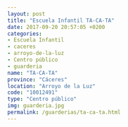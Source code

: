 ```yaml
---
layout: post
title: "Escuela Infantil TA-CA-TA"
date: 2017-09-20 20:57:05 +0200
categories:
- Escuela Infantil
- caceres
- arroyo-de-la-luz
- Centro público
- guarderia
name: "TA-CA-TA"
province: "Cáceres"
location: "Arroyo de la Luz"
code: "10012491"
type: "Centro público"
img: guarderia.jpg
permalink: /guarderias/ta-ca-ta.html
---
```

